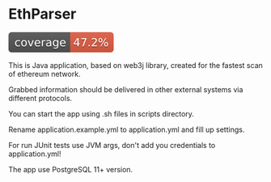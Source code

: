 # EthParser

![Code Coverage](.github/badges/jacoco.svg)

This is Java application, based on web3j library, created for the fastest scan of ethereum network.

Grabbed information should be delivered in other external systems via different protocols.

You can start the app using .sh files in scripts directory.

Rename application.example.yml to application.yml and fill up settings.

For run JUnit tests use JVM args, don't add you credentials to application.yml! 

The app use PostgreSQL 11+ version.
